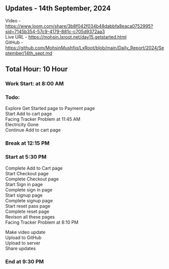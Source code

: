 <h2>Updates - 14th September, 2024</h2>

Video - https://www.loom.com/share/3b8f042f034b48dabbfa8eaca0752995?sid=7145b354-57c9-4179-881c-c705d9372aa3</br>
Live URL - https://mohsin.lxroot.net/day15.getstarted.html </br>
GitHub - https://github.com/MohsinMushfiq/LxRoot/blob/main/Daily_Report/2024/September/14th_sept.md

<h2>Total Hour: 10 Hour</h2>
<h3>Work Start: at 8:00 AM</h3>


<h3>Todo:</h3>
Explore Get Started page to Payment page </br>
Start Add to cart page </br>
Facing Tracker Problem at 11:45 AM </br>
Electricity Gone </br>
Continue Add to cart page


<h3>Break at 12:15 PM</h3>


<h3>Start at 5:30 PM</h3>
Complete Add to Cart page </br>
Start Checkout page </br>
Complete Checkout page </br>
Start Sign in page </br>
Complete sign in page </br> 
Start signup page </br>
Complete signup page </br>
Start reset pass page </br>
Complete reset page </br>
Revison all these pages </br>
Facing Tracker Problem at 8:10 PM


Make video update </br>
Upload to GitHub </br>
Upload to server </br>
Share updates

<h3>End at 9:30 PM</h3>
